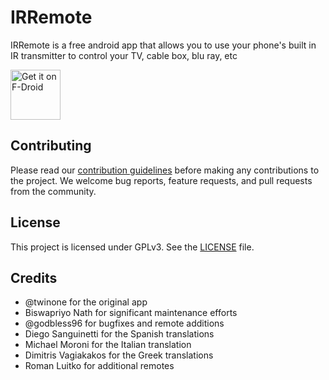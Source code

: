 # IRRemote

IRRemote is a free android app that allows you to use your phone's built in IR transmitter to control your TV, cable box, blu ray, etc

[<img src="https://fdroid.gitlab.io/artwork/badge/get-it-on.png"
     alt="Get it on F-Droid"
     height="80">](https://f-droid.org/packages/us.spotco.ir_remote/)

## Contributing

Please read our [contribution guidelines](CONTRIBUTING.md) before making any contributions to the project. We welcome bug reports, feature requests, and pull requests from the community.

## License

This project is licensed under GPLv3. See the [LICENSE](LICENSE) file.

## Credits
- @twinone for the original app
- Biswapriyo Nath for significant maintenance efforts
- @godbless96 for bugfixes and remote additions
- Diego Sanguinetti for the Spanish translations
- Michael Moroni for the Italian translation
- Dimitris Vagiakakos for the Greek translations
- Roman Luitko for additional remotes
